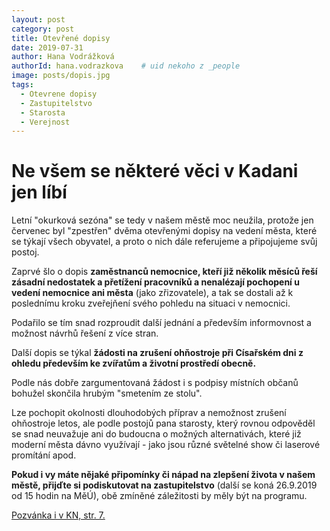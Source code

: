 ```yaml
---
layout: post
category: post
title: Otevřené dopisy   
date: 2019-07-31
author: Hana Vodrážková
authorId: hana.vodrazkova    # uid nekoho z _people
image: posts/dopis.jpg
tags:
  - Otevrene dopisy
  - Zastupitelstvo
  - Starosta
  - Verejnost
---
```


# Ne všem se některé věci v Kadani jen líbí  


Letní "okurková sezóna" se tedy v našem městě moc neužila, protože jen červenec byl "zpestřen" dvěma otevřenými dopisy na vedení města, 
které se týkají všech obyvatel, a proto o nich dále referujeme a připojujeme svůj postoj.

Zaprvé šlo o dopis **zaměstnanců nemocnice, kteří již několik měsíců řeší zásadní nedostatek a přetížení pracovníků a nenalézají pochopení u vedení nemocnice ani města** (jako zřizovatele), a tak se dostali až k poslednímu kroku zveřejňení svého pohledu na situaci v nemocnici.

Podařilo se tím snad rozproudit další jednání a především informovnost a možnost návrhů řešení z více stran.
 
Další dopis se týkal **žádosti na zrušení ohňostroje při Císařském dni z ohledu především ke zvířatům a životní prostředí obecně.**

Podle nás dobře zargumentovaná žádost i s podpisy místních občanů bohužel skončila hrubým "smetením ze stolu". 

Lze pochopit okolnosti dlouhodobých příprav a nemožnost zrušení ohňostroje letos, ale podle postojů pana starosty, který rovnou odpověděl se snad neuvažuje ani do budoucna o možných alternativách, které již moderní města dávno využívají - jako jsou různé světelné show či laserové promítání apod. 

**Pokud i vy máte nějaké připomínky či nápad na zlepšení života v našem městě, přijďte si podiskutovat na zastupitelstvo**
(další se koná 26.9.2019 od 15 hodin na MěÚ), obě zmíněné záležitosti by měly být na programu.

[Pozvánka i v KN, str. 7.](http://www.kadanskenoviny.cz/files/KN-2019_14_web.pdf)

 


 

